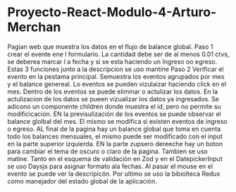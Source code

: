 # Proyecto-React-Modulo-4-Arturo-Merchan
Pagian web que muestra los datos en el flujo de balance global.
Paso 1 crear el evente ene l formulario. La cantidad debe ser de al menos 0.01 ctvs, se deberea marcar l a fecha y si se esta haciendo un Ingreso oo egreso. Estas 3 funciones junto a la descripcion se uso mantine
Paso 2 Verificar el evento en la pestama principal. Semuestra los eventos agrupados por mes y el balance genereal. Lo eventos se pueden vizulaizar haciendo click en el mes.
Dentro de los eventos se puede eliminar o actulizar los datos. En la actulizacion de los datos se pueen vizualizar los datos ya ingresados. Se adicono un componente children donde muestra el id, pero no permite su modificicación.
EN la previsulización de los eventos se puede observar el balance glolbal del mes. El mismo se modifica si existen eventos de ingreso o egreso.
AL final de la pagina hay un balance global que toma en cuenta todo los balances mensuales, el mismo puede ser modificado con el input en la parte superior izquierda. 
EN la parte zupsero dereeche hay un boton para cambiar el tema de oscuro o claro de la pagina. Tambien se uso matine.
Tanto en el esquema de validación en Zod y en el DatepickerInput se uso Daysjs para asignar formato ala fechas.
Al pasar el mouse en el evento se puede ver la descripicón.
Por ultimo se uso la bibiolteca Redux como manejador del estado global de la aplicación. 
